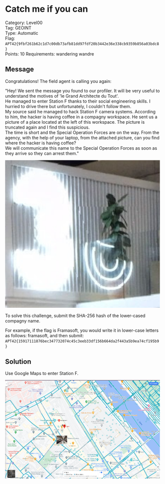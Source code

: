 # Catch me if you can

Category: Level00  
Tag: GEOINT  
Type: Automatic  
Flag: `APT42{9fbf261b62c1d7c00db73afb81dd97fdf20b3442e36e338cb9359b856a03bdc8}`  
Points: 10
Requirements: wandering wandre

## Message

Congratulations! The field agent is calling you again:

"Hey! We sent the message you found to our profiler. It will be very useful to understand the motives of 'le Grand Architecte du Tout'.  
He managed to enter Station F thanks to their social engineering skills. I hurried to drive there but unfortunately, I couldn't follow them.  
My source said he managed to hack Station F camera systems. According to him, the hacker is having coffee in a compagny workspace. He sent us a picture of a place located at the left of this workspace. The picture is truncated again and I find this suspicious.  
The time is short and the Special Operation Forces are on the way. From the agency, with the help of your laptop, from the attached picture, can you find where the hacker is having coffee?  
We will communicate this name to the Special Operation Forces as soon as they arrive so they can arrest them."

<p align="center">
  <img src="hint.png" alt="Gmaps street" width="700" />
</p>

To solve this challenge, submit the SHA-256 hash of the lower-cased compagny name.

For example, if the flag is Framasoft, you would write it in lower-case letters as follows: framasoft, and then submit:  `APT42{15917111876bec347732074c45c3eeb33df156b664da2f443a5b9ea74cf195b9}`

## Solution

Use Google Maps to enter Station F.

<p align="center">
  <img src="gmap_view.png" alt="Gmap street" width="700" />
</p>
